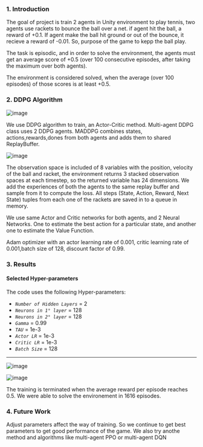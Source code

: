 
### 1. Introduction
The goal  of project is train 2 agents in Unity environment to play tennis, two agents use rackets to bounce the ball over a net. if agent hit the ball, a reward of +0.1. If agent make the ball hit ground or out of the bounce, it recieve a reward of -0.01. So, purpose of the game to kepp the ball play.

The task is episodic, and in order to solve the environment, the agents must get an average score of +0.5 (over 100 consecutive episodes, after taking the maximum over both agents).

The environment is considered solved, when the average (over 100 episodes) of those scores is at least +0.5.

### 2. DDPG Algorithm

![image](https://user-images.githubusercontent.com/31414852/115268320-26efeb80-a108-11eb-9157-6ae5a1a51af4.png)

We use DDPG algorithm to train, an Actor-Critic method. Multi-agent DDPG class uses 2 DDPG agents. MADDPG combines states, actions,rewards,dones from both agents and adds them to shared ReplayBuffer.

![image](https://user-images.githubusercontent.com/31414852/115271074-f2c9fa00-a10a-11eb-978b-c2b3cdd7698c.png)

The observation space is included of 8 variables with the position, velocity of the ball and racket, the environment returns 3 stacked observation spaces at each timestep, so the returned variable has 24 dimensions. We add the experiences of both the agents to the same replay buffer and sample from it to compute the loss. All steps (State, Action, Reward, Next State)  tuples  from each one of the rackets are saved in to a queue in memory.


We use same Actor and Critic networks for both agents, and 2 Neural Networks. One to estimate the best action for a particular state, and another one to estimate the Value Function.

Adam optimizer with an actor learning rate of 0.001, critic learning rate of 0.001,batch size of 128, discount factor of 0.99.

### 3. Results
#### Selected Hyper-parameters

The code uses the following Hyper-parameters:

- *`Number of Hidden Layers`*  =  2
- *`Neurons in 1° layer`*  =  128
- *`Neurons in 2° layer`*  =  128
- *`Gamma`*  =  0.99
- *`TAU`*  =  1e-3
- *`Actor LR`*  =  1e-3
- *`Critic LR`*  =  1e-3
- *`Batch Size`*  =  128

---

![image](https://user-images.githubusercontent.com/31414852/115264247-205f7500-a104-11eb-8444-c0943e0869e2.png)

![image](https://user-images.githubusercontent.com/31414852/115264271-26555600-a104-11eb-80f5-4abd16452c0b.png)

The training is terminated when the average reward per episode reaches 0.5. We were able to solve the environement in 1616 episodes.
### 4. Future Work
Adjust parameters affect the way of training. So we continue to get best parameters to get good performance of the game.
We also try anothe method and algorithms like multi-agent PPO or multi-agent DQN
